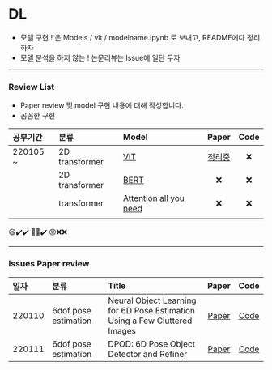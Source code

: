 # DL 
- 모델 구현 ! 은  Models / vit / modelname.ipynb 로 보내고, README에다 정리하자
- 모델 분석을 하지 않는 ! 논문리뷰는 Issue에 일단 두자

---
### Review List 
- Paper review 및 model 구현 내용에 대해 작성합니다.
- 꼼꼼한 구현

|공부기간|분류|Model|Paper|Code|
|:----|:----|:----|:---:|:------:|
|220105 ~|2D transformer|[ViT](https://arxiv.org/pdf/2010.11929.pdf)|[정리중](Models/ViT/README.md)|❌|
||2D transformer|[BERT](https://arxiv.org/abs/1810.04805)|❌|❌|
||transformer|[Attention all you need](https://arxiv.org/abs/1706.03762)|❌|❌|
||
😆✔️✔️
🙂❌✔️
😡❌❌

---
### Issues Paper review
|일자|분류|Title|Paper|Code|
|:----|:----|:----|:---:|:------:|
|220110|6dof pose estimation|Neural Object Learning for 6D Pose Estimation Using a Few Cluttered Images|[Paper](https://arxiv.org/pdf/2005.03717.pdf)|[Code](https://github.com/kirumang/NOL)|
|220111|6dof pose estimation|DPOD: 6D Pose Object Detector and Refiner|[Paper](https://arxiv.org/pdf/1902.11020.pdf)|[Code](https://github.com/yashs97/DPOD)|
